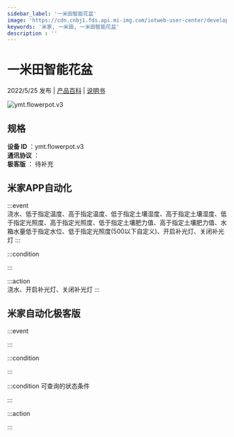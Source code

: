 ```yaml
---
sidebar_label: '一米田智能花盆'
image: 'https://cdn.cnbj1.fds.api.mi-img.com/iotweb-user-center/developer_1679047957874IXSUoOf6.png?GalaxyAccessKeyId=AKVGLQWBOVIRQ3XLEW&Expires=9223372036854775807&Signature=UjkpFa3bLPHx1Op1gFF+TELo1qg='
keywords: '米家, 一米田, 一米田智能花盆'
description : ''
---
```

# 一米田智能花盆

2022/5/25 发布 | [产品百科](https://home.mi.com/webapp/content/baike/product/index.html?model=ymt.flowerpot.v3/) | [说明书](https://home.mi.com/views/introduction.html?model=ymt.flowerpot.v3&region=cn)

![ymt.flowerpot.v3](https://cdn.cnbj1.fds.api.mi-img.com/iotweb-user-center/developer_1679047957874IXSUoOf6.png?GalaxyAccessKeyId=AKVGLQWBOVIRQ3XLEW&Expires=9223372036854775807&Signature=UjkpFa3bLPHx1Op1gFF+TELo1qg=)

## 规格  
> 
**设备 ID** ：ymt.flowerpot.v3  
**通讯协议** ：  
**极客版**  ： 待补充 


## 米家APP自动化  

:::event  
浇水、低于指定温度、高于指定温度、低于指定土壤湿度、高于指定土壤湿度、低于指定光照度、高于指定光照度、低于指定土壤肥力值、高于指定土壤肥力值、水箱水量低于指定水位、低于指定光照度(500以下自定义)、开启补光灯、关闭补光灯
:::

:::condition  

:::

:::action   
浇水、开启补光灯、关闭补光灯
:::

## 米家自动化极客版  

:::event  

:::

:::condition  

:::

:::condition 可查询的状态条件  

:::

:::action  

:::

        
